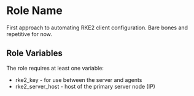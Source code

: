 Role Name
=========

First approach to automating RKE2 client configuration. Bare bones and repetitive for now.

Role Variables
--------------
The role requires at least one variable:
- rke2_key - for use between the server and agents
- rke2_server_host - host of the primary server node (IP)